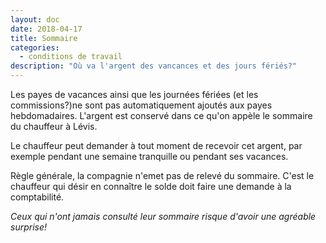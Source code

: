 ```yaml
---
layout: doc
date: 2018-04-17
title: Sommaire
categories:
  - conditions de travail
description: "Où va l'argent des vancances et des jours fériés?"
---
```


<!-- #### Sections dans ce document
{:.no_toc}
* TOC
{:toc} -->

Les payes de vacances ainsi que les journées fériées (et les commissions?)ne sont pas automatiquement ajoutés aux payes hebdomadaires. L'argent est conservé dans ce qu'on appèle le sommaire du chauffeur à Lévis.

Le chauffeur peut demander à tout moment de recevoir cet argent, par exemple pendant une semaine tranquille ou pendant ses vacances.

Règle générale, la compagnie n'emet pas de relevé du sommaire. C'est le chauffeur qui désir en connaître le solde doit faire une demande à la comptabilité.

*Ceux qui n'ont jamais consulté leur sommaire risque d'avoir une agréable surprise!*
